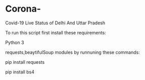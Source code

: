 # Corona-
Covid-19 Live Status of Delhi And Uttar Pradesh

To run this script first install these requirements:

Python 3

requests,beaytifulSoup modules by runnuning these commands:
   
   pip install requests
   
   pip install bs4
